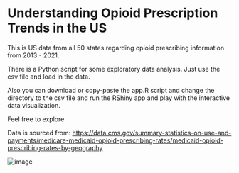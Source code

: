 # Understanding Opioid Prescription Trends in the US


This is US data from all 50 states regarding opioid prescribing information from 2013 - 2021.

There is a Python script for some exploratory data analysis. Just use the csv file and load in the data. 

Also you can download or copy-paste the app.R script and change the directory to the csv file and run the RShiny app and play with the interactive data visualization. 

Feel free to explore. 

Data is sourced from: https://data.cms.gov/summary-statistics-on-use-and-payments/medicare-medicaid-opioid-prescribing-rates/medicaid-opioid-prescribing-rates-by-geography


![image](https://github.com/cone-a/Understanding-Opioid-Prescription-Trends-in-the-US/assets/86271932/2d92cd4d-e46a-48b8-9aaf-80cc509d49c2)

